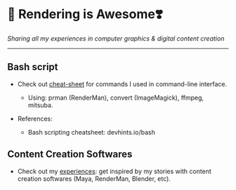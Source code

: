 # **🐰 Rendering is Awesome❣️**

_Sharing all my experiences in computer graphics & digital content creation_
___

## Bash script

- Check out [cheat-sheet](cheat-sheet.md) for commands I used in command-line interface.
  - Using:  prman (RenderMan), convert (ImageMagick), ffmpeg, mitsuba.

- References: 
  - Bash scripting cheatsheet: devhints.io/bash

## Content Creation Softwares
- Check out my [experiences](experiences.md): get inspired by my stories with content creation softwares (Maya, RenderMan, Blender, etc).

